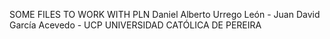 SOME FILES TO WORK WITH PLN
Daniel Alberto Urrego León - Juan David García Acevedo - UCP UNIVERSIDAD CATÓLICA DE PEREIRA



